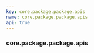 ```yaml
---
key: core.package.package.apis
name: core.package.package.apis
api: true
---
```


### core.package.package.apis
